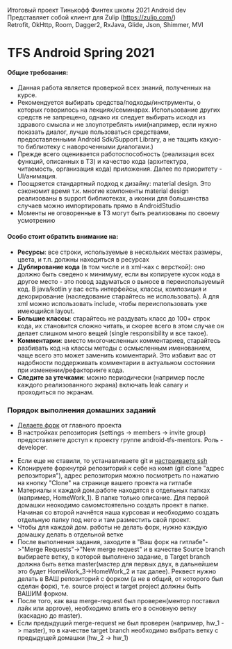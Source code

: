 Итоговый проект Тинькофф Финтех школы 2021 Android dev  
Представляет собой клиент для Zulip (https://zulip.com/)  
Retrofit, OkHttp, Room, Dagger2, RxJava, Glide, Json, Shimmer, MVI

# TFS Android Spring 2021

#### Общие требования:

- Данная работа является проверкой всех знаний, полученных на курсе.
- Рекомендуется выбирать средства/подходы/инструменты, о которых говорилось на лекциях/семинарах. Использование других средств не запрещено, однако их следует выбирать исходя из здравого смысла и не злоупотреблять ими(например, если нужно показать диалог, лучше пользоваться средствами, предоставленными Android Sdk/Support Library, а не тащить какую-то библиотеку с навороченными диалогами.)
- Прежде всего оценивается работоспособность (реализация всех функций, описанных в ТЗ) и качество кода (архитектура, читаемость, организация кода) приложения. Далее по приоритету - UI/анимация.
- Поощряется стандартный подход к дизайну: material design. Это сэкономит время т.к. многие компоненты material design реализованы в support библиотеках, а иконки для большинства случаев можно импортировать прямо в AndroidStudio
- Моменты не оговоренные в ТЗ могут быть реализованы по своему усмотрению

#### Особо стоит обратить внимание на:

- **Ресурсы**: все строки, используемые в нескольких местах размеры, цвета, и т.п. должны находиться в ресурсах
- **Дублирование кода** (в том числе и в xml-ках с версткой): оно должно быть сведено к минимуму, если вы копируете кусок кода в другое место - это повод задуматься о выносе в переиспользуемый код. В java/kotlin у вас есть интерфейсы, классы, композиция и декорирование (наследование старайтесь не использовать). А для xml можно использовать include, чтобы переиспользовать уже имеющийся layout.
- **Большие классы**: старайтесь не раздувать класс до 100+ строк кода, их становится сложно читать, и скорее всего в этом случае он делает слишком много вещей (single responsibility и все такое).
- **Комментарии**: вместо многочисленных комментариев, старайтесь разбивать код на классы методы с осмысленным именованием, чаще всего это может заменить комментарий. Это избавит вас от надобности поддерживать комментарии в актуальном состоянии при изменении/рефакторинге кода.
- **Следите за утечками**: можно периодически (например после каждого реализованного экрана) включать leak canary и проходиться по экранам.

### Порядок выполнения домашних заданий

* [Делаете форк](https://gitlab.com/android-tfs-mentors/tfs-android-spring-2021/-/forks/new) от главного проекта
* В настройках репозитория (settings -> members -> invite group) предоставляете доступ к проекту группе android-tfs-mentors. Роль - developer.
- Если еще не ставили, то устанавливаете git и [настраиваете ssh](https://docs.gitlab.com/ce/ssh/README.html)
- Клонируете форкнутрй репозиторий к себе на комп (git clone "адрес репозитория"), адрес репозитория можно посмотреть по нажатию на кнопку "Clone" на странице вашего проекта на гитлабе
- Материалы к каждой дом.работе находятся в отдельных папках (например, HomeWork_1). В папке только описание. Для первой домашки неоходимо самомстоятельно создать проект в папке. Начиная со второй начнётся наша курсовая и необходимо создать отдельную папку под него и там разместить свой проект.
- Чтобы для каждой дом. работы не делать форк, нужно каждую домашку делать в отдельной ветке
- После выполнения задания, заходите в "Ваш форк на гитлабе"->"Merge
  Requests"->"New merge request" и в качестве Source branch выбираете
  ветку, в которой выполнено задание, в Target branch должна быть ветка
  master(мастер для первых двух, в дальнейшем это будет HomeWork_3->HomeWork_2 и так далее). Реквест нужно делать в ВАШ репозиторий с форком (а не в общий, от которого был сделан форк), т.е. source project и target project должны быть ВАШИМ форком.
- После того, как ваш merge-request был проверен(ментор поставил лайк или approve), необходимо влить его в основную ветку (каскадно до master). 
- Если предыдущий merge-request не был проверен (например, hw_1 -> master), то в качестве target branch необходимо выбрать ветку с предыдущей домашки (hw_2 -> hw_1)
